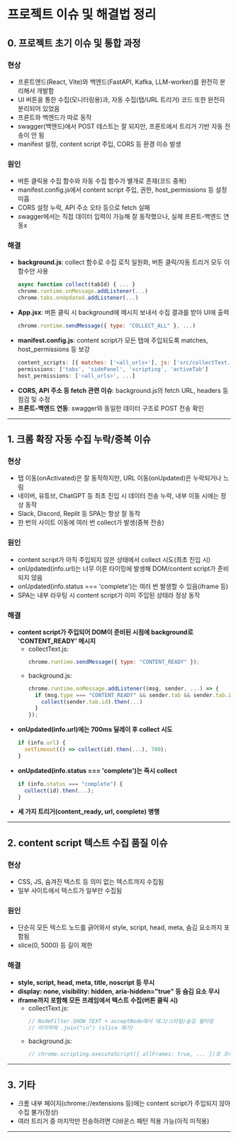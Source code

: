 # 프로젝트 이슈 및 해결법 정리


## 0. 프로젝트 초기 이슈 및 통합 과정

### 현상
- 프론트엔드(React, Vite)와 백엔드(FastAPI, Kafka, LLM-worker)를 완전히 분리해서 개발함
- UI 버튼을 통한 수집(모니터링용)과, 자동 수집(탭/URL 트리거) 코드 또한 완전히 분리되어 있었음
- 프론트와 백엔드가 따로 동작
- swagger(백엔드)에서 POST 테스트는 잘 되지만, 프론트에서 트리거 기반 자동 전송이 안 됨
- manifest 설정, content script 주입, CORS 등 환경 이슈 발생

### 원인
- 버튼 클릭용 수집 함수와 자동 수집 함수가 별개로 존재(코드 중복)
- manifest.config.js에서 content script 주입, 권한, host_permissions 등 설정 미흡
- CORS 설정 누락, API 주소 오타 등으로 fetch 실패
- swagger에서는 직접 데이터 입력이 가능해 잘 동작했으나, 실제 프론트-백엔드 연동x

### 해결
- **background.js**: collect 함수로 수집 로직 일원화, 버튼 클릭/자동 트리거 모두 이 함수만 사용
  ```js
  async function collect(tabId) { ... }
  chrome.runtime.onMessage.addListener(...)
  chrome.tabs.onUpdated.addListener(...)
  ```
- **App.jsx**: 버튼 클릭 시 background에 메시지 보내서 수집 결과를 받아 UI에 출력
  ```js
  chrome.runtime.sendMessage({ type: "COLLECT_ALL" }, ...)
  ```
- **manifest.config.js**: content script가 모든 탭에 주입되도록 matches, host_permissions 등 보강
  ```js
  content_scripts: [{ matches: ['<all_urls>'], js: ['src/collectText.js'], ... }]
  permissions: ['tabs', 'sidePanel', 'scripting', 'activeTab']
  host_permissions: ['<all_urls>', ...]
  ```
- **CORS, API 주소 등 fetch 관련 이슈**: background.js의 fetch URL, headers 등 점검 및 수정
- **프론트-백엔드 연동**: swagger와 동일한 데이터 구조로 POST 전송 확인

---


## 1. 크롬 확장 자동 수집 누락/중복 이슈

### 현상
- 탭 이동(onActivated)은 잘 동작하지만, URL 이동(onUpdated)은 누락되거나 느림
- 네이버, 유튜브, ChatGPT 등 최초 진입 시 데이터 전송 누락, 내부 이동 시에는 정상 동작
- Slack, Discord, Replit 등 SPA는 항상 잘 동작
- 한 번의 사이트 이동에 여러 번 collect가 발생(중복 전송)

### 원인
- content script가 아직 주입되지 않은 상태에서 collect 시도(최초 진입 시)
- onUpdated(info.url)는 너무 이른 타이밍에 발생해 DOM/content script가 준비되지 않음
- onUpdated(info.status === 'complete')는 여러 번 발생할 수 있음(iframe 등)
- SPA는 내부 라우팅 시 content script가 이미 주입된 상태라 정상 동작

### 해결
- **content script가 주입되어 DOM이 준비된 시점에 background로 'CONTENT_READY' 메시지**
  - collectText.js:
    ```js
    chrome.runtime.sendMessage({ type: "CONTENT_READY" });
    ```
  - background.js:
    ```js
    chrome.runtime.onMessage.addListener((msg, sender, ...) => {
      if (msg.type === "CONTENT_READY" && sender.tab && sender.tab.id) {
        collect(sender.tab.id).then(...)
      }
    });
    ```
- **onUpdated(info.url)에는 700ms 딜레이 후 collect 시도**
  ```js
  if (info.url) {
    setTimeout(() => collect(id).then(...), 700);
  }
  ```
- **onUpdated(info.status === 'complete')는 즉시 collect**
  ```js
  if (info.status === "complete") {
    collect(id).then(...);
  }
  ```
- **세 가지 트리거(content_ready, url, complete) 병행**

---


## 2. content script 텍스트 수집 품질 이슈

### 현상
- CSS, JS, 숨겨진 텍스트 등 의미 없는 텍스트까지 수집됨
- 일부 사이트에서 텍스트가 일부만 수집됨

### 원인
- 단순히 모든 텍스트 노드를 긁어와서 style, script, head, meta, 숨김 요소까지 포함됨
- slice(0, 5000) 등 길이 제한

### 해결
- **style, script, head, meta, title, noscript 등 무시**
- **display: none, visibility: hidden, aria-hidden="true" 등 숨김 요소 무시**
- **iframe까지 포함해 모든 프레임에서 텍스트 수집(버튼 클릭 시)**
  - collectText.js:
    ```js
    // NodeFilter.SHOW_TEXT + acceptNode에서 태그/스타일/숨김 필터링
    // 마지막에 .join("\n") (slice 제거)
    ```
  - background.js:
    ```js
    // chrome.scripting.executeScript({ allFrames: true, ... })로 프레임별 텍스트 합치기
    ```

---


## 3. 기타

- 크롬 내부 페이지(chrome://extensions 등)에는 content script가 주입되지 않아 수집 불가(정상)
- 여러 트리거 중 마지막만 전송하려면 디바운스 패턴 적용 가능(아직 미적용)

---